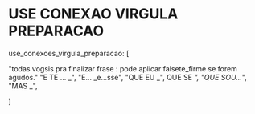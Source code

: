 # USE CONEXAO VIRGULA PREPARACAO

use_conexoes_virgula_preparacao: [

"todas vogsis pra finalizar frase : pode aplicar falsete_firme se forem agudos."
"E TE ... _", "E... _e...sse",
  "QUE EU _", QUE SE _", "QUE SOU..._",
  "MAS _",

]
